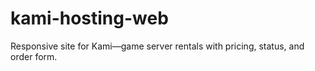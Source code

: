 # kami-hosting-web
Responsive site for Kami—game server rentals with pricing, status, and order form.
